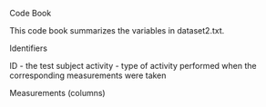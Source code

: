 Code Book

This code book summarizes the variables in dataset2.txt.

Identifiers

ID -  the test subject
activity - type of activity performed when the corresponding measurements were taken

Measurements (columns)

